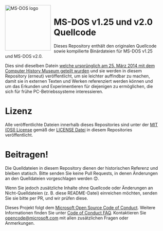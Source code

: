 <img width="150" height="150" align="left" style="float: left; margin: 0 10px 0 0;" alt="MS-DOS logo" src="https://github.com/Microsoft/MS-DOS/blob/master/msdos-logo.png">   

# MS-DOS v1.25 und v2.0 Quellcode
Dieses Repository enthält den originalen Quellcode sowie kompilierte Binärdateien für MS-DOS v1.25 und MS-DOS v2.0.

Dies sind dieselben Datein [welche ursprünglich am 25. März 2014 mit dem Computer History Museum geteilt wurden]( http://www.computerhistory.org/atchm/microsoft-ms-dos-early-source-code/) und sie werden in diesem Repository (erneut) veröffentlicht, um sie leichter auffindbar zu machen, damit sie in externen Texten und Werken referenziert werden können und um das Erkunden und Experimentieren für diejenigen zu ermöglichen, die sich für frühe PC-Betriebssysteme interessieren.

# Lizenz
Alle veröffentlichte Dateien innerhalb dieses Repositories sind unter der [MIT (OSI) License]( https://en.wikipedia.org/wiki/MIT_License) gemäß der [LICENSE Datei](https://github.com/Microsoft/MS-DOS/blob/master/LICENSE.md) in diesem Repositories veröffentlicht.

# Beitragen!
Die Quelldateien in diesem Repository dienen der historischen Referenz und bleiben statisch. Bitte senden Sie keine Pull Requests, in denen Änderungen an den Quelldateien vorgeschlagen werden 😊.  

Wenn Sie jedoch zusätzliche Inhalte ohne Quellcode oder Änderungen an Nicht-Quelldateien (z. B. diese README-Datei) einreichen möchten, senden Sie sie bitte per PR, und wir prüfen diese.

Dieses Projekt folgt dem [Microsoft Open Source Code of Conduct](https://opensource.microsoft.com/codeofconduct/).  Weitere Informationen finden Sie unter [Code of Conduct FAQ](https://opensource.microsoft.com/codeofconduct/faq/). Kontaktieren Sie [opencode@microsoft.com](mailto:opencode@microsoft.com) mit allen zusätzlichen Fragen oder Anmerkungen.
